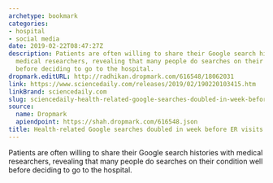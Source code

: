 ```yaml
---
archetype: bookmark
categories:
- hospital
- social media
date: 2019-02-22T08:47:27Z
description: Patients are often willing to share their Google search histories with
  medical researchers, revealing that many people do searches on their condition well
  before deciding to go to the hospital.
dropmark.editURL: http://radhikan.dropmark.com/616548/18062031
link: https://www.sciencedaily.com/releases/2019/02/190220103415.htm
linkBrand: sciencedaily.com
slug: sciencedaily-health-related-google-searches-doubled-in-week-before-er-visits-sciencedaily
source:
  name: Dropmark
  apiendpoint: https://shah.dropmark.com/616548.json
title: Health-related Google searches doubled in week before ER visits -- ScienceDaily
---
```

Patients are often willing to share their Google search histories with medical researchers, revealing that many people do searches on their condition well before deciding to go to the hospital.